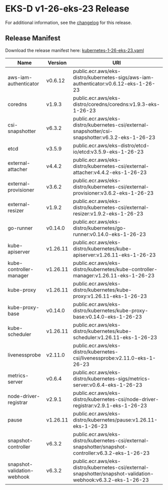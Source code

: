 # EKS-D v1-26-eks-23 Release

For additional information, see the [changelog](CHANGELOG-v1-26-eks-23.md) for this release.

## Release Manifest

Download the release manifest here: [kubernetes-1-26-eks-23.yaml](https://distro.eks.amazonaws.com/kubernetes-1-26/kubernetes-1-26-eks-23.yaml)

| Name | Version | URI |
|------|---------|-----|
| aws-iam-authenticator | v0.6.12 | public.ecr.aws/eks-distro/kubernetes-sigs/aws-iam-authenticator:v0.6.12-eks-1-26-23 |
| coredns | v1.9.3 | public.ecr.aws/eks-distro/coredns/coredns:v1.9.3-eks-1-26-23 |
| csi-snapshotter | v6.3.2 | public.ecr.aws/eks-distro/kubernetes-csi/external-snapshotter/csi-snapshotter:v6.3.2-eks-1-26-23 |
| etcd | v3.5.9 | public.ecr.aws/eks-distro/etcd-io/etcd:v3.5.9-eks-1-26-23 |
| external-attacher | v4.4.2 | public.ecr.aws/eks-distro/kubernetes-csi/external-attacher:v4.4.2-eks-1-26-23 |
| external-provisioner | v3.6.2 | public.ecr.aws/eks-distro/kubernetes-csi/external-provisioner:v3.6.2-eks-1-26-23 |
| external-resizer | v1.9.2 | public.ecr.aws/eks-distro/kubernetes-csi/external-resizer:v1.9.2-eks-1-26-23 |
| go-runner | v0.14.0 | public.ecr.aws/eks-distro/kubernetes/go-runner:v0.14.0-eks-1-26-23 |
| kube-apiserver | v1.26.11 | public.ecr.aws/eks-distro/kubernetes/kube-apiserver:v1.26.11-eks-1-26-23 |
| kube-controller-manager | v1.26.11 | public.ecr.aws/eks-distro/kubernetes/kube-controller-manager:v1.26.11-eks-1-26-23 |
| kube-proxy | v1.26.11 | public.ecr.aws/eks-distro/kubernetes/kube-proxy:v1.26.11-eks-1-26-23 |
| kube-proxy-base | v0.14.0 | public.ecr.aws/eks-distro/kubernetes/kube-proxy-base:v0.14.0-eks-1-26-23 |
| kube-scheduler | v1.26.11 | public.ecr.aws/eks-distro/kubernetes/kube-scheduler:v1.26.11-eks-1-26-23 |
| livenessprobe | v2.11.0 | public.ecr.aws/eks-distro/kubernetes-csi/livenessprobe:v2.11.0-eks-1-26-23 |
| metrics-server | v0.6.4 | public.ecr.aws/eks-distro/kubernetes-sigs/metrics-server:v0.6.4-eks-1-26-23 |
| node-driver-registrar | v2.9.1 | public.ecr.aws/eks-distro/kubernetes-csi/node-driver-registrar:v2.9.1-eks-1-26-23 |
| pause | v1.26.11 | public.ecr.aws/eks-distro/kubernetes/pause:v1.26.11-eks-1-26-23 |
| snapshot-controller | v6.3.2 | public.ecr.aws/eks-distro/kubernetes-csi/external-snapshotter/snapshot-controller:v6.3.2-eks-1-26-23 |
| snapshot-validation-webhook | v6.3.2 | public.ecr.aws/eks-distro/kubernetes-csi/external-snapshotter/snapshot-validation-webhook:v6.3.2-eks-1-26-23 |
